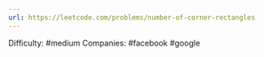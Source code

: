 ```yaml
---
url: https://leetcode.com/problems/number-of-corner-rectangles
---
```


Difficulty: #medium
Companies: #facebook #google